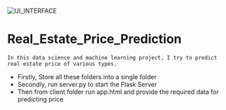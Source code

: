 ![UI_INTERFACE](https://user-images.githubusercontent.com/83386252/233835544-5c7cb8e4-3781-4366-8df9-a015c28b4cf2.png)
# Real_Estate_Price_Prediction
    In this data science and machine learning project, I try to predict real estate price of various types.
- Firstly, Store all these folders into a single folder
- Secondly, run server.py to start the Flask Server
- Then from client folder run app.html and provide the required data for predicting price 
